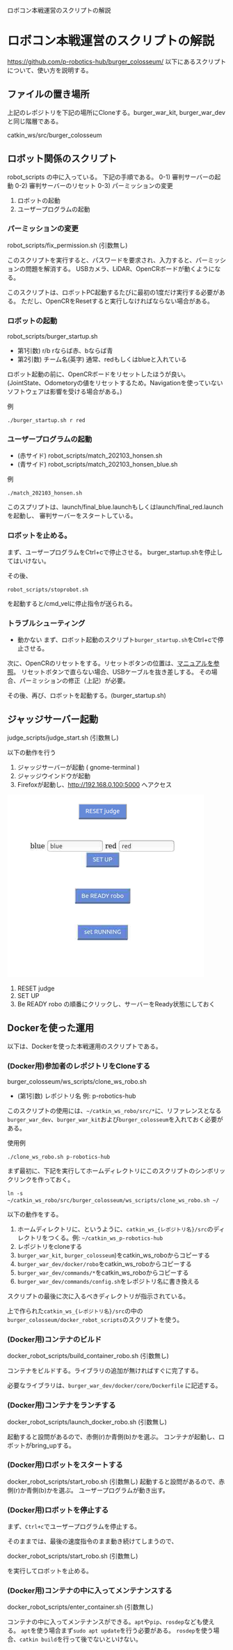 ロボコン本戦運営のスクリプトの解説

# ロボコン本戦運営のスクリプトの解説
https://github.com/p-robotics-hub/burger_colosseum/
以下にあるスクリプトについて、使い方を説明する。

## ファイルの置き場所
上記のレポジトリを下記の場所にCloneする。burger_war_kit, burger_war_devと同じ階層である。

 catkin_ws/src/burger_colosseum

## ロボット関係のスクリプト
robot_scripts の中に入っている。
下記の手順である。
0-1) 審判サーバーの起動
0-2) 審判サーバーのリセット
0-3) パーミッションの変更
1) ロボットの起動
2) ユーザープログラムの起動

### パーミッションの変更
 robot_scripts/fix_permission.sh
(引数無し)

このスクリプトを実行すると、パスワードを要求され、入力すると、パーミッションの問題を解消する。
USBカメラ、LiDAR、OpenCRボードが動くようになる。

このスクリプトは、ロボットPC起動するたびに最初の1度だけ実行する必要がある。
ただし、OpenCRをResetすると実行しなければならない場合がある。

### ロボットの起動
 robot_scripts/burger_startup.sh
- 第1引数) r/b  rならば赤、bならば青
- 第2引数) チーム名(英字) 通常、redもしくはblueと入れている

ロボット起動の前に、OpenCRボードをリセットしたほうが良い。
(JointState、Odometoryの値をリセットするため。Navigationを使っていないソフトウェアは影響を受ける場合がある。)

例
```
./burger_startup.sh r red
```


### ユーザープログラムの起動
- (赤サイド) robot_scripts/match_202103_honsen.sh
- (青サイド) robot_scripts/match_202103_honsen_blue.sh


例
```
./match_202103_honsen.sh
```

このスプリプトは、launch/final_blue.launchもしくはlaunch/final_red.launchを起動し、
審判サーバーをスタートしている。

### ロボットを止める。
まず、ユーザープログラムをCtrl+cで停止させる。
burger_startup.shを停止してはいけない。

その後、
```
robot_scripts/stoprobot.sh
```
を起動すると/cmd_velに停止指令が送られる。


### トラブルシューティング
- 動かない
まず、ロボット起動のスクリプト`burger_startup.sh`をCtrl+cで停止させる。

次に、OpenCRのリセットをする。リセットボタンの位置は、[マニュアルを参照](https://emanual.robotis.com/docs/en/parts/controller/opencr10/#bootloader)。
リセットボタンで直らない場合、USBケーブルを抜き差しする。
その場合、パーミッションの修正（上記）が必要。

その後、再び、ロボットを起動する。(burger_startup.sh)



## ジャッジサーバー起動
judge_scripts/judge_start.sh
(引数無し)

以下の動作を行う
1. ジャッジサーバーが起動 ( gnome-terminal )
2. ジャッジウインドウが起動
3. Firefoxが起動し、http://192.168.0.100:5000 へアクセス

![screenshot](image/judge-browser.png)

1. RESET judge
2. SET UP
3. Be READY robo
の順番にクリックし、サーバーをReady状態にしておく

## Dockerを使った運用
以下は、Dockerを使った本戦運用のスクリプトである。

### (Docker用)参加者のレポジトリをCloneする
burger_colosseum/ws_scripts/clone_ws_robo.sh
- (第1引数) レポジトリ名 例: p-robotics-hub

このスクリプトの使用には、`~/catkin_ws_robo/src/*`に、リファレンスとなる
`burger_war_dev`、`burger_war_kit`および`burger_colosseum`を入れておく必要がある。


使用例
```
./clone_ws_robo.sh p-robotics-hub
```

まず最初に、下記を実行してホームディレクトリにこのスクリプトのシンボリックリンクを作っておく。
```
ln -s ~/catkin_ws_robo/src/burger_colosseum/ws_scripts/clone_ws_robo.sh ~/
```

以下の動作をする。
1. ホームディレクトリに、というように、`catkin_ws_{レポジトリ名}/src`のディレクトリをつくる。例: 
`~/catkin_ws_p-robotics-hub`
2. レポジトリをcloneする
3. `burger_war_kit`, `burger_colosseum`)をcatkin_ws_roboからコピーする
4. `burger_war_dev/docker/robo`をcatkin_ws_roboからコピーする
5. `burger_war_dev/commands/*`をcatkin_ws_roboからコピーする
6. `burger_war_dev/commands/config.sh`をレポジトリ名に書き換える
	
	
スクリプトの最後に次に入るべきディレクトリが指示されている。

上で作られた`catkin_ws_{レポジトリ名}/src`の中の`burger_colosseum/docker_robot_scripts`のスクリプトを使う。

### (Docker用)コンテナのビルド
docker_robot_scripts/build_container_robo.sh
(引数無し)

コンテナをビルドする。ライブラリの追加が無ければすぐに完了する。

必要なライブラリは、`burger_war_dev/docker/core/Dockerfile`
に記述する。

### (Docker用)コンテナをランチする
docker_robot_scripts/launch_docker_robo.sh
(引数無し)

起動すると設問があるので、赤側(r)か青側(b)かを選ぶ。
コンテナが起動し、ロボットがbring_upする。

### (Docker用)ロボットをスタートする
docker_robot_scripts/start_robo.sh
(引数無し)
起動すると設問があるので、赤側(r)か青側(b)かを選ぶ。
ユーザープログラムが動き出す。

### (Docker用)ロボットを停止する
まず、`Ctrl+c`でユーザープログラムを停止する。

そのままでは、最後の速度指令のまま動き続けてしまうので、

docker_robot_scripts/start_robo.sh
(引数無し)

を実行してロボットを止める。

### (Docker用)コンテナの中に入ってメンテナンスする
docker_robot_scripts/enter_container.sh
(引数無し)

コンテナの中に入ってメンテナンスができる。`apt`や`pip`、`rosdep`なども使える。
`apt`を使う場合まず`sudo apt update`を行う必要がある。
`rosdep`を使う場合、`catkin build`を行って後でないといけない。
